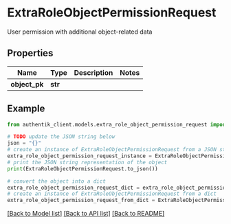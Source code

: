 # ExtraRoleObjectPermissionRequest

User permission with additional object-related data

## Properties

Name | Type | Description | Notes
------------ | ------------- | ------------- | -------------
**object_pk** | **str** |  | 

## Example

```python
from authentik_client.models.extra_role_object_permission_request import ExtraRoleObjectPermissionRequest

# TODO update the JSON string below
json = "{}"
# create an instance of ExtraRoleObjectPermissionRequest from a JSON string
extra_role_object_permission_request_instance = ExtraRoleObjectPermissionRequest.from_json(json)
# print the JSON string representation of the object
print(ExtraRoleObjectPermissionRequest.to_json())

# convert the object into a dict
extra_role_object_permission_request_dict = extra_role_object_permission_request_instance.to_dict()
# create an instance of ExtraRoleObjectPermissionRequest from a dict
extra_role_object_permission_request_from_dict = ExtraRoleObjectPermissionRequest.from_dict(extra_role_object_permission_request_dict)
```
[[Back to Model list]](../README.md#documentation-for-models) [[Back to API list]](../README.md#documentation-for-api-endpoints) [[Back to README]](../README.md)


